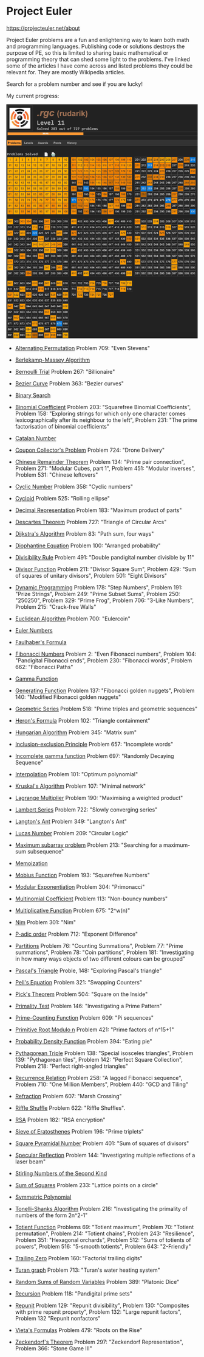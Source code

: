 # Project Euler 
<https://projecteuler.net/about>

Project Euler problems are a fun and enlightening way to learn both math and programming languages. Publishing code or solutions destroys the purpose of PE, so this is limited to sharing basic mathematical or programming theory that can shed some light to the problems. I've linked some of the articles I have come across and listed problems they could be relevant for. They are mostly Wikipedia articles. 

Search for a problem number and see if you are lucky!

My current progress: 

![](rudarik_progress.png)

* [Alternating Permutation](https://en.wikipedia.org/wiki/Alternating_permutation)
Problem 709: "Even Stevens"

* [Berlekamp-Massey Algorithm](https://en.wikipedia.org/wiki/Berlekamp%E2%80%93Massey_algorithm)

* [Bernoulli Trial](https://en.wikipedia.org/wiki/Bernoulli_trial)
Problem 267: "Billionaire"

* [Bezier Curve](https://en.wikipedia.org/wiki/B%C3%A9zier_curve)
Problem 363: "Bezier curves"

* [Binary Search](https://en.wikipedia.org/wiki/Binary_search_algorithm)

* [Binomial Coefficient](https://en.wikipedia.org/wiki/Binomial_coefficient)
Problem 203: "Squarefree Binomial Coefficients", Problem 158: "Exploring strings for which only one character comes lexicographically after its neighbour to the left", Problem 231: "The prime factorisation of binomial coefficients"

* [Catalan Number](https://en.wikipedia.org/wiki/Catalan_number)

* [Coupon Collector's Problem](https://en.wikipedia.org/wiki/Coupon_collector%27s_problem)
Problem 724: "Drone Delivery"

* [Chinese Remainder Theorem](https://en.wikipedia.org/wiki/Chinese_remainder_theorem)
Problem 134: "Prime pair connection", Problem 271: "Modular Cubes, part 1", Problem 451: "Modular inverses", Problem 531: "Chinese leftovers"

* [Cyclic Number](https://en.wikipedia.org/wiki/Cyclic_number)
Problem 358: "Cyclic numbers"

* [Cycloid](https://en.wikipedia.org/wiki/Cycloid)
Problem 525: "Rolling ellipse"

* [Decimal Representation](https://en.wikipedia.org/wiki/Decimal_representation)
Problem 183: "Maximum product of parts"

* [Descartes Theorem](https://en.wikipedia.org/wiki/Descartes%27_theorem)
Problem 727: "Triangle of Circular Arcs"

* [Dijkstra's Algorithm](https://en.wikipedia.org/wiki/Dijkstra%27s_algorithm)
Problem 83: "Path sum, four ways" 

* [Diophantine Equation](https://en.wikipedia.org/wiki/Diophantine_equation)
Problem 100: "Arranged probability"

* [Divisibility Rule](https://en.wikipedia.org/wiki/Divisibility_rule)
Problem 491: "Double pandigital number divisible by 11"

* [Divisor Function](https://en.wikipedia.org/wiki/Divisor_function)
Problem 211: "Divisor Square Sum", Problem 429: "Sum of squares of unitary divisors", Problem 501: "Eight Divisors"

* [Dynamic Programming](https://en.wikipedia.org/wiki/Dynamic_programming)
Problem 178: "Step Numbers", Problem 191: "Prize Strings", Problem 249: "Prime Subset Sums", Problem 250: "250250", Problem 329: "Prime Frog", Problem 706: "3-Like Numbers", Problem 215: "Crack-free Walls"

* [Euclidean Algorithm](https://en.wikipedia.org/wiki/Euclidean_algorithm)
Problem 700: "Eulercoin"

* [Euler Numbers](https://en.wikipedia.org/wiki/Euler_number)

* [Faulhaber's Formula](https://en.wikipedia.org/wiki/Faulhaber%27s_formula)

* [Fibonacci Numbers](https://en.wikipedia.org/wiki/Fibonacci_number)
Problem 2: "Even Fibonacci numbers", Problem 104: "Pandigital Fibonacci ends", Problem 230: "Fibonacci words", Problem 662: "Fibonacci Paths"

* [Gamma Function](https://en.wikipedia.org/wiki/Gamma_function)

* [Generating Function](https://en.wikipedia.org/wiki/Generating_function)
Problem 137: "Fibonacci golden nuggets", Problem 140: "Modified Fibonacci golden nuggets"

* [Geometric Series](https://en.wikipedia.org/wiki/Geometric_series)
Problem 518: "Prime triples and geometric sequences"

* [Heron's Formula](https://en.wikipedia.org/wiki/Heron%27s_formula)
Problem 102: "Triangle containment"

* [Hungarian Algorithm](https://en.wikipedia.org/wiki/Hungarian_algorithm)
Problem 345: "Matrix sum"

* [Inclusion-exclusion Principle](https://en.wikipedia.org/wiki/Inclusion%E2%80%93exclusion_principle)
Problem 657: "Incomplete words"

* [Incomplete gamma function](https://en.wikipedia.org/wiki/Incomplete_gamma_function)
Problem 697: "Randomly Decaying Sequence"

* [Interpolation](https://en.wikipedia.org/wiki/Interpolation)
Problem 101: "Optimum polynomial"

* [Kruskal's Algorithm](https://en.wikipedia.org/wiki/Kruskal%27s_algorithm)
Problem 107: "Minimal network"

* [Lagrange Multiplier](https://en.wikipedia.org/wiki/Lagrange_multiplier)
Problem 190: "Maximising a weighted product"

* [Lambert Series](https://en.wikipedia.org/wiki/Lambert_series)
Problem 722: "Slowly converging series"

* [Langton's Ant](https://en.wikipedia.org/wiki/Langton%27s_ant)
Problem 349: "Langton's Ant"

* [Lucas Number](https://en.wikipedia.org/wiki/Lucas_number)
Problem 209: "Circular Logic"

* [Maximum subarray problem](https://en.wikipedia.org/wiki/Maximum_subarray_problem#Kadane's_algorithm)
Problem 213: "Searching for a maximum-sum subsequence"

* [Memoization](https://en.wikipedia.org/wiki/Memoization)

* [Mobius Function](https://en.wikipedia.org/wiki/M%C3%B6bius_function)
Problem 193: "Squarefree Numbers"

* [Modular Exponentiation](https://en.wikipedia.org/wiki/Modular_exponentiation)
Problem 304: "Primonacci"

* [Multinomial Coefficient](https://en.wikipedia.org/wiki/Multinomial_theorem)
Problem 113: "Non-bouncy numbers"

* [Multiplicative Function](https://en.wikipedia.org/wiki/Multiplicative_function)
Problem 675: "2^w(n)"

* [Nim](https://en.wikipedia.org/wiki/Nim)
Problem 301: "Nim"

* [P-adic order](https://en.wikipedia.org/wiki/P-adic_order)
Problem 712: "Exponent Difference"

* [Partitions](https://en.wikipedia.org/wiki/Partition_(number_theory))
Problem 76: "Counting Summations", Problem 77: "Prime summations", Problem 78: "Coin partitions", Problem 181: "Investigating in how many ways objects of two different colours can be grouped"

* [Pascal's Triangle](https://en.wikipedia.org/wiki/Pascal%27s_triangle)
Proble, 148: "Exploring Pascal's triangle"

* [Pell's Equation](https://en.wikipedia.org/wiki/Pell%27s_equation)
Problem 321: "Swapping Counters"

* [Pick's Theorem](https://en.wikipedia.org/wiki/Pick%27s_theorem)
Problem 504: "Square on the Inside"

* [Primality Test](https://en.wikipedia.org/wiki/Primality_test)
Problem 146: "Investigating a Prime Pattern" 

* [Prime-Counting Function](https://en.wikipedia.org/wiki/Prime-counting_function)
Problem 609: "Pi sequences"

* [Primitive Root Modulo n](https://en.wikipedia.org/wiki/Primitive_root_modulo_n)
Problem 421: "Prime factors of n^15+1"

* [Probability Density Function](https://en.wikipedia.org/wiki/Probability_density_function)
Problem 394: "Eating pie"

* [Pythagorean Triple](https://en.wikipedia.org/wiki/Pythagorean_triple)
Problem 138: "Special isosceles triangles", Problem 139: "Pythagorean tiles", Problem 142: "Perfect Square Collection", Problem 218: "Perfect right-angled triangles"

* [Recurrence Relation](https://en.wikipedia.org/wiki/Recurrence_relation)
Problem 258: "A lagged Fibonacci sequence", Problem 710: "One Million Members", Problem 440: "GCD and Tiling"

* [Refraction](https://en.wikipedia.org/wiki/Refraction)
Problem 607: "Marsh Crossing"

* [Riffle Shuffle](http://mathworld.wolfram.com/RiffleShuffle.html)
Problem 622:  "Riffle Shuffles".

* [RSA](https://en.wikipedia.org/wiki/RSA_(cryptosystem))
Problem 182: "RSA encryption"

* [Sieve of Eratosthenes](https://en.wikipedia.org/wiki/Sieve_of_Eratosthenes)
Problem 196: "Prime triplets"

* [Square Pyramidal Number](https://en.wikipedia.org/wiki/Square_pyramidal_number)
Problem 401: "Sum of squares of divisors"

* [Specular Reflection](https://en.wikipedia.org/wiki/Specular_reflection)
Problem 144: "Investigating multiple reflections of a laser beam" 

* [Stirling Numbers of the Second Kind](https://en.wikipedia.org/wiki/Stirling_numbers_of_the_second_kind)

* [Sum of Squares](https://en.wikipedia.org/wiki/Sum_of_two_squares_theorem)
Problem 233: "Lattice points on a circle"

* [Symmetric Polynomial](https://en.wikipedia.org/wiki/Symmetric_polynomial)

* [Tonelli-Shanks Algorithm](https://en.wikipedia.org/wiki/Tonelli%E2%80%93Shanks_algorithm)
Problem 216: "Investigating the primality of numbers of the form 2n^2-1"

* [Totient Function](https://en.wikipedia.org/wiki/Euler%27s_totient_function)
Problems 69: "Totient maximum", Problem 70: "Totient permutation", Problem 214: "Totient chains", Problem 243: "Resilience", Problem 351: "Hexagonal orchards", Problem 512: "Sums of totients of powers", Problem 516: "5-smooth totients", Problem 643: "2-Friendly"

* [Trailing Zero](https://en.wikipedia.org/wiki/Trailing_zero)
Problem 160: "Factorial trailing digits"

* [Turan graph](https://en.wikipedia.org/wiki/Tur%C3%A1n_graph)
Problem 713: "Turan's water heating system"

* [Random Sums of Random Variables](http://www.math.unl.edu/~sdunbar1/ProbabilityTheory/Lessons/Conditionals/RandomSums/randsum.shtml)
Problem 389: "Platonic Dice"

* [Recursion](https://en.wikipedia.org/wiki/Recursion_(computer_science))
Problem 118: "Pandigital prime sets"

* [Repunit](https://en.wikipedia.org/wiki/Repunit)
Problem 129: "Repunit divisibility", Problem 130: "Composites with prime repunit property", Problem 132: "Large repunit factors", Problem 132 "Repunit nonfactors"

* [Vieta's Formulas](https://en.wikipedia.org/wiki/Vieta%27s_formulas)
Problem 479: "Roots on the Rise"

* [Zeckendorf's Theorem](https://en.wikipedia.org/wiki/Zeckendorf%27s_theorem)
Problem 297: "Zeckendorf Representation", Problem 366: "Stone Game III"
